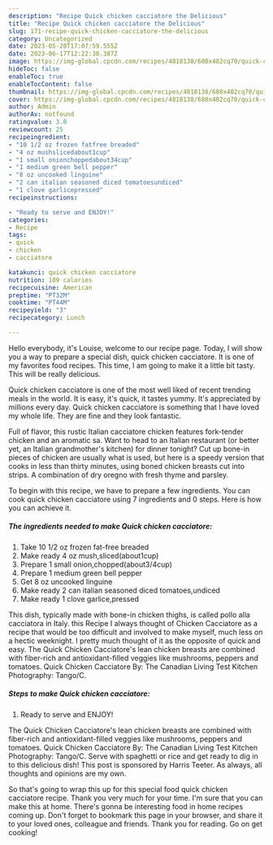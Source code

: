 ```yaml
---
description: "Recipe Quick chicken cacciatore the Delicious"
title: "Recipe Quick chicken cacciatore the Delicious"
slug: 171-recipe-quick-chicken-cacciatore-the-delicious
category: Uncategorized
date: 2023-05-20T17:07:59.555Z
date: 2023-06-17T12:22:30.387Z
image: https://img-global.cpcdn.com/recipes/4818138/680x482cq70/quick-chicken-cacciatore-recipe-main-photo.jpg
hideToc: false
enableToc: true
enableTocContent: false
thumbnail: https://img-global.cpcdn.com/recipes/4818138/680x482cq70/quick-chicken-cacciatore-recipe-main-photo.jpg
cover: https://img-global.cpcdn.com/recipes/4818138/680x482cq70/quick-chicken-cacciatore-recipe-main-photo.jpg
author: Admin
authorAv: notfound
ratingvalue: 3.8
reviewcount: 25
recipeingredient:
- "10 1/2 oz frozen fatfree breaded"
- "4 oz mushslicedabout1cup"
- "1 small onionchoppedabout34cup"
- "1 medium green bell pepper"
- "8 oz uncooked linguine"
- "2 can italian seasoned diced tomatoesundiced"
- "1 clove garlicepressed"
recipeinstructions:

- "Ready to serve and ENJOY!"
categories:
- Recipe
tags:
- quick
- chicken
- cacciatore

katakunci: quick chicken cacciatore 
nutrition: 189 calories
recipecuisine: American
preptime: "PT32M"
cooktime: "PT44M"
recipeyield: "3"
recipecategory: Lunch

---
```



Hello everybody, it's Louise, welcome to our recipe page. Today, I will show you a way to prepare a special dish, quick chicken cacciatore. It is one of my favorites food recipes. This time, I am going to make it a little bit tasty. This will be really delicious.

Quick chicken cacciatore is one of the most well liked of recent trending meals in the world. It is easy, it's quick, it tastes yummy. It's appreciated by millions every day. Quick chicken cacciatore is something that I have loved my whole life. They are fine and they look fantastic.

Full of flavor, this rustic Italian cacciatore chicken features fork-tender chicken and an aromatic sa. Want to head to an Italian restaurant (or better yet, an Italian grandmother&#39;s kitchen) for dinner tonight? Cut up bone-in pieces of chicken are usually what is used, but here is a speedy version that cooks in less than thirty minutes, using boned chicken breasts cut into strips. A combination of dry oregno with fresh thyme and parsley.


To begin with this recipe, we have to prepare a few ingredients. You can cook quick chicken cacciatore using 7 ingredients and 0 steps. Here is how you can achieve it.

<!--inarticleads1-->

##### The ingredients needed to make Quick chicken cacciatore:

1. Take 10 1/2 oz frozen fat-free breaded
1. Make ready 4 oz mush,sliced(about1cup)
1. Prepare 1 small onion,chopped(about3/4cup)
1. Prepare 1 medium green bell pepper
1. Get 8 oz uncooked linguine
1. Make ready 2 can italian seasoned diced tomatoes,undiced
1. Make ready 1 clove garlice,pressed


This dish, typically made with bone-in chicken thighs, is called pollo alla cacciatora in Italy. this Recipe I always thought of Chicken Cacciatore as a recipe that would be too difficult and involved to make myself, much less on a hectic weeknight. I pretty much thought of it as the opposite of quick and easy. The Quick Chicken Cacciatore&#39;s lean chicken breasts are combined with fiber-rich and antioxidant-filled veggies like mushrooms, peppers and tomatoes. Quick Chicken Cacciatore By: The Canadian Living Test Kitchen Photography: Tango/C. 

<!--inarticleads2-->

##### Steps to make Quick chicken cacciatore:


1. Ready to serve and ENJOY!

The Quick Chicken Cacciatore&#39;s lean chicken breasts are combined with fiber-rich and antioxidant-filled veggies like mushrooms, peppers and tomatoes. Quick Chicken Cacciatore By: The Canadian Living Test Kitchen Photography: Tango/C. Serve with spaghetti or rice and get ready to dig in to this delicious dish! This post is sponsored by Harris Teeter. As always, all thoughts and opinions are my own. 

So that's going to wrap this up for this special food quick chicken cacciatore recipe. Thank you very much for your time. I'm sure that you can make this at home. There's gonna be interesting food in home recipes coming up. Don't forget to bookmark this page in your browser, and share it to your loved ones, colleague and friends. Thank you for reading. Go on get cooking!
